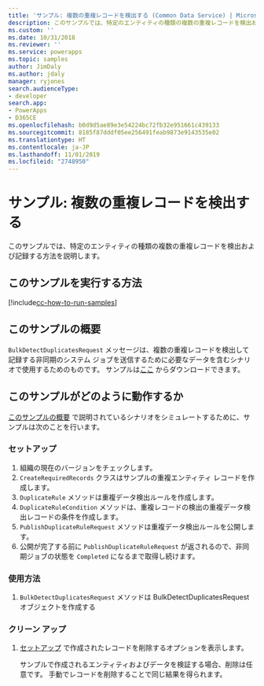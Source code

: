 ```yaml
---
title: 'サンプル: 複数の重複レコードを検出する (Common Data Service) | Microsoft Docs'
description: このサンプルでは、特定のエンティティの種類の複数の重複レコードを検出および記録する方法を説明します。
ms.custom: ''
ms.date: 10/31/2018
ms.reviewer: ''
ms.service: powerapps
ms.topic: samples
author: JimDaly
ms.author: jdaly
manager: ryjones
search.audienceType:
- developer
search.app:
- PowerApps
- D365CE
ms.openlocfilehash: b0d9d5ae89e3e54224bc72fb32e951661c439133
ms.sourcegitcommit: 8185f87dddf05ee256491feab9873e9143535e02
ms.translationtype: HT
ms.contentlocale: ja-JP
ms.lasthandoff: 11/01/2019
ms.locfileid: "2748950"
---
```

# <a name="sample-detect-multiple-duplicate-records"></a>サンプル: 複数の重複レコードを検出する

このサンプルでは、特定のエンティティの種類の複数の重複レコードを検出および記録する方法を説明します。

## <a name="how-to-run-this-sample"></a>このサンプルを実行する方法

[!include[cc-how-to-run-samples](../../includes/cc-how-to-run-samples.md)]

## <a name="what-this-sample-does"></a>このサンプルの概要

`BulkDetectDuplicatesRequest` メッセージは、複数の重複レコードを検出して記録する非同期のシステム ジョブを送信するために必要なデータを含むシナリオで使用するためのものです。 サンプルは[ここ](https://github.com/Microsoft/PowerApps-Samples/tree/master/cds/orgsvc/C%23/DetectMultipleDuplicateRecords) からダウンロードできます。

## <a name="how-this-sample-works"></a>このサンプルがどのように動作するか

[このサンプルの概要](#what-this-sample-does) で説明されているシナリオをシミュレートするために、サンプルは次のことを行います。

### <a name="setup"></a>セットアップ

1. 組織の現在のバージョンをチェックします。
1. `CreateRequiredRecords` クラスはサンプルの重複エンティティ レコードを作成します。
1. `DuplicateRule` メソッドは重複データ検出ルールを作成します。
1. `DuplicateRuleCondition` メソッドは、重複レコードの検出の重複データ検出レコードの条件を作成します。
1. `PublishDuplicateRuleRequest` メソッドは重複データ検出ルールを公開します。
1. 公開が完了する前に `PublishDuplicateRuleRequest` が返されるので、非同期ジョブの状態を `Completed` になるまで取得し続けます。

### <a name="demonstrate"></a>使用方法

1. `BulkDetectDuplicatesRequest` メソッドは BulkDetectDuplicatesRequest オブジェクトを作成する

### <a name="clean-up"></a>クリーン アップ

1. [セットアップ](#setup) で作成されたレコードを削除するオプションを表示します。

    サンプルで作成されるエンティティおよびデータを検証する場合、削除は任意です。 手動でレコードを削除することで同じ結果を得られます。

